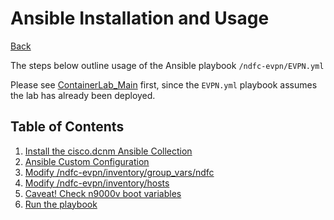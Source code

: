 # Ansible Installation and Usage

[Back](/README.md)

The steps below outline usage of the Ansible playbook ``/ndfc-evpn/EVPN.yml``

Please see [ContainerLab_Main](/docs/containerlab/ContainerLab_Main.md) first, since the ``EVPN.yml`` playbook assumes the lab has already been deployed.

## Table of Contents

1. [Install the cisco.dcnm Ansible Collection](/docs/ansible/install_cisco_dcnm_collection.md)
2. [Ansible Custom Configuration](/docs/ansible/ansible_custom_configuration.md)
3. [Modify /ndfc-evpn/inventory/group_vars/ndfc](/docs/ansible/ansible_group_vars.md)
4. [Modify /ndfc-evpn/inventory/hosts](/docs/ansible/ansible_hosts.md)
5. [Caveat! Check n9000v boot variables](/docs/ansible/caveat_n9000v_bootvar.md)
6. [Run the playbook](/docs/ansible/run_playbook.md)

